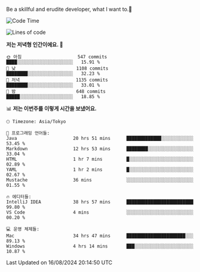 Be a skillful and erudite developer, what I want to.👶

<!--START_SECTION:waka-->
![Code Time](http://img.shields.io/badge/Code%20Time-1%2C171%20hrs%2027%20mins-blue)

![Lines of code](https://img.shields.io/badge/%EC%A0%80%EB%8A%94%20%EC%97%AC%ED%83%9C%EA%B9%8C%EC%A7%80%20-3.0%20million%20%EC%A4%84%EC%9D%98%20%EC%BD%94%EB%93%9C%EB%A5%BC%20%EC%9E%91%EC%84%B1%ED%96%88%EC%96%B4%EC%9A%94.-blue)

**저는 저녁형 인간이에요. 🦉** 

```text
🌞 아침                     547 commits         ████░░░░░░░░░░░░░░░░░░░░░   15.91 % 
🌆 낮　                     1108 commits        ████████░░░░░░░░░░░░░░░░░   32.23 % 
🌃 저녁                     1135 commits        ████████░░░░░░░░░░░░░░░░░   33.01 % 
🌙 밤　                     648 commits         █████░░░░░░░░░░░░░░░░░░░░   18.85 % 
```


📊 **저는 이번주를 이렇게 시간을 보냈어요.** 

```text
🕑︎ Timezone: Asia/Tokyo

💬 프로그래밍 언어들: 
Java                     20 hrs 51 mins      █████████████░░░░░░░░░░░░   53.45 % 
Markdown                 12 hrs 53 mins      ████████░░░░░░░░░░░░░░░░░   33.04 % 
HTML                     1 hr 7 mins         █░░░░░░░░░░░░░░░░░░░░░░░░   02.89 % 
YAML                     1 hr 2 mins         █░░░░░░░░░░░░░░░░░░░░░░░░   02.67 % 
Mustache                 36 mins             ░░░░░░░░░░░░░░░░░░░░░░░░░   01.55 % 

🔥 에디터들: 
IntelliJ IDEA            38 hrs 57 mins      █████████████████████████   99.80 % 
VS Code                  4 mins              ░░░░░░░░░░░░░░░░░░░░░░░░░   00.20 % 

💻 운영 체제들: 
Mac                      34 hrs 47 mins      ██████████████████████░░░   89.13 % 
Windows                  4 hrs 14 mins       ███░░░░░░░░░░░░░░░░░░░░░░   10.87 % 
```


 Last Updated on 16/08/2024 20:14:50 UTC
<!--END_SECTION:waka-->

